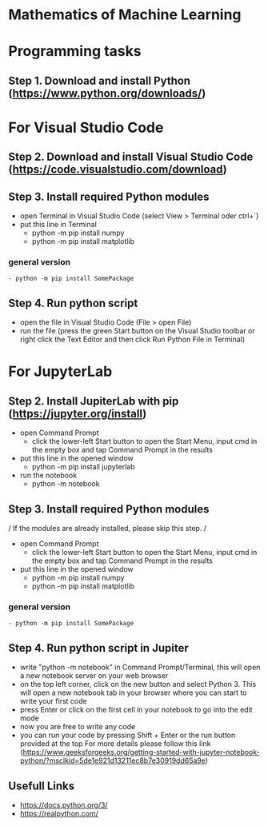 # Mathematics of Machine Learning

# Programming tasks

## Step 1. Download and install Python (https://www.python.org/downloads/)


# For Visual Studio Code

## Step 2. Download and install Visual Studio Code (https://code.visualstudio.com/download)

## Step 3. Install required Python modules
- open Terminal in Visual Studio Code (select View > Terminal oder ctrl+`)
- put this line in Terminal
    - python -m pip install numpy
    - python -m pip install matplotlib
### general version
    - python -m pip install SomePackage

## Step 4. Run python script
- open the file in Visual Studio Code (File > open File)
- run the file (press the green Start button on the Visual Studio toolbar or right click the Text Editor and then click Run Python File in Terminal)


# For JupyterLab

## Step 2. Install JupiterLab with pip (https://jupyter.org/install)
- open Command Prompt
    - click the lower-left Start button to open the Start Menu, input cmd in the empty box and tap Command Prompt in the results
- put this line in the opened window
    - python -m pip install jupyterlab
- run the notebook
    - python -m notebook

## Step 3. Install required Python modules
/ If the modules are already installed, please skip this step. /
- open Command Prompt
    - click the lower-left Start button to open the Start Menu, input cmd in the empty box and tap Command Prompt in the results
- put this line in the opened window
    - python -m pip install numpy
    - python -m pip install matplotlib
### general version
    - python -m pip install SomePackage

## Step 4. Run python script in Jupiter
- write "python -m notebook" in Command Prompt/Terminal, this will open a new notebook server on your web browser
- on the top left corner, click on the new button and select Python 3. This will open a new notebook tab in your browser where you can start to write your first code
- press Enter or click on the first cell in your notebook to go into the edit mode
- now you are free to write any code
- you can run your code by pressing Shift + Enter or the run button provided at the top
For more details please follow this link (https://www.geeksforgeeks.org/getting-started-with-jupyter-notebook-python/?msclkid=5de1e921d13211ec8b7e30919dd65a9e)

## Usefull Links
- https://docs.python.org/3/
- https://realpython.com/